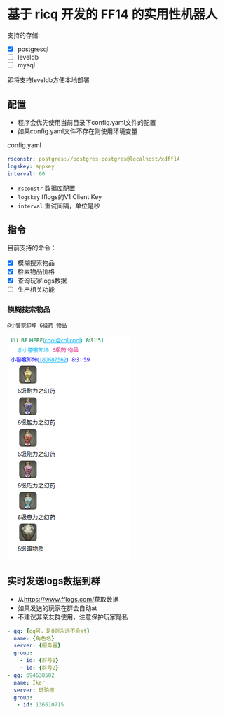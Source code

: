 # 基于 ricq 开发的 FF14 的实用性机器人

支持的存储:

- [x] postgresql
- [ ] leveldb
- [ ] mysql

即将支持leveldb方便本地部署

## 配置

- 程序会优先使用当前目录下config.yaml文件的配置
- 如果config.yaml文件不存在则使用环境变量

config.yaml

``` yaml
rsconstr: postgres://postgres:postgres@localhost/xdff14
logskey: appkey
interval: 60
```

- `rsconstr` 数据库配置
- `logskey` fflogs的V1 Client Key
- `interval` 重试间隔，单位是秒

## 指令

目前支持的命令：

- [x] 模糊搜索物品
- [x] 检索物品价格
- [x] 查询玩家logs数据
- [ ] 生产相关功能

### 模糊搜索物品

`@小警察卸坤 6级药 物品`

![模糊搜索物品](README/%24908%603I%24%25STJ%5DKKXK2%5BP%5BPC.png)

## 实时发送logs数据到群

- 从<https://www.fflogs.com/>获取数据
- 如果发送的玩家在群会自动at
- 不建议非亲友群使用，注意保护玩家隐私

``` yaml
- qq: {qq号，是0则永远不会at}
  name: {角色名}
  server: {服务器}
  group: 
    - id: {群号1}
    - id: {群号2}
- qq: 694638502
  name: Iker
  server: 琥珀原
  group: 
   - id: 136610715
```

